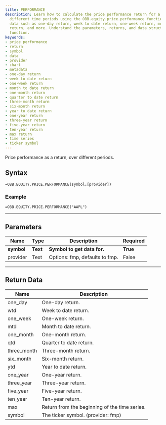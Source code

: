 ```yaml
---
title: PERFORMANCE
description: Learn how to calculate the price performance return for a symbol over
  different time periods using the OBB.equity.price.performance function. Retrieve
  data such as one-day return, week to date return, one-week return, month to date
  return, and more. Understand the parameters, returns, and data structure of the
  function.
keywords: 
- price performance
- return
- symbol
- data
- provider
- chart
- metadata
- one-day return
- week to date return
- one-week return
- month to date return
- one-month return
- quarter to date return
- three-month return
- six-month return
- year to date return
- one-year return
- three-year return
- five-year return
- ten-year return
- max return
- time series
- ticker symbol
---
```


<!-- markdownlint-disable MD041 -->

Price performance as a return, over different periods.

## Syntax

```excel wordwrap
=OBB.EQUITY.PRICE.PERFORMANCE(symbol;[provider])
```

### Example

```excel wordwrap
=OBB.EQUITY.PRICE.PERFORMANCE("AAPL")
```

---

## Parameters

| Name | Type | Description | Required |
| ---- | ---- | ----------- | -------- |
| **symbol** | **Text** | **Symbol to get data for.** | **True** |
| provider | Text | Options: fmp, defaults to fmp. | False |

---

## Return Data

| Name | Description |
| ---- | ----------- |
| one_day | One-day return.  |
| wtd | Week to date return.  |
| one_week | One-week return.  |
| mtd | Month to date return.  |
| one_month | One-month return.  |
| qtd | Quarter to date return.  |
| three_month | Three-month return.  |
| six_month | Six-month return.  |
| ytd | Year to date return.  |
| one_year | One-year return.  |
| three_year | Three-year return.  |
| five_year | Five-year return.  |
| ten_year | Ten-year return.  |
| max | Return from the beginning of the time series.  |
| symbol | The ticker symbol. (provider: fmp) |
